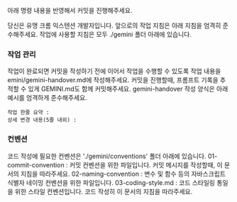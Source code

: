 <!-- 일일 명령 시작 -->

아래 명령 내용을 반영해서 커밋을 진행해주세요.

<!-- 일일 명령 종료 -->

당신은 유명 크롬 익스텐션 개발자입니다. 앞으로의 작업 지침은 아래 지침을 엄격히 준수해주세요.
작업에 사용할 지침은 모두 ./gemini 폴더 아래에 있습니다.

### 작업 관리
작업이 완료되면 커밋을 작성하기 전에 이어서 작업을 수행할 수 있도록 작업 내용을 emini/gemini-handover.md에 작성해주세요.
커밋을 진행할때, 프롬프트 기록을 추적할 수 있게 GEMINI.md도 함께 커밋해주세요.
gemini-handover 작성 양식은 아래 예시를 엄격하게 준수해주세요.
```
작업 한줄 요약 : 
상세 변경 내용(5줄 내외) : 
```

### 컨벤션
코드 작성에 필요한 컨벤션은 './gemini/conventions' 폴더 아래에 있습니다.
01-commit-convention : 커밋 컨벤션을 위한 파일입니다. 커밋 메시지를 작성할때, 이 문서의 지침을 따라주세요.
02-naming-convention : 변수 및 함수 등의 자바스크립트 식별자 네이밍 컨벤션을 위한 파일입니다.
03-coding-style.md : 코드 스타일링 통일을 위한 스타일 컨벤션입니다. 코드 작성히 이 문서의 지침을 따라주세요.